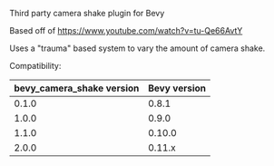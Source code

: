 Third party camera shake plugin for Bevy

Based off of https://www.youtube.com/watch?v=tu-Qe66AvtY

Uses a "trauma" based system to vary the amount of camera shake.

Compatibility:

| bevy_camera_shake version | Bevy version |
| ------------------------- | ------------ |
| 0.1.0                     | 0.8.1        |
| 1.0.0                     | 0.9.0        |
| 1.1.0                     | 0.10.0       |
| 2.0.0                     | 0.11.x       |
